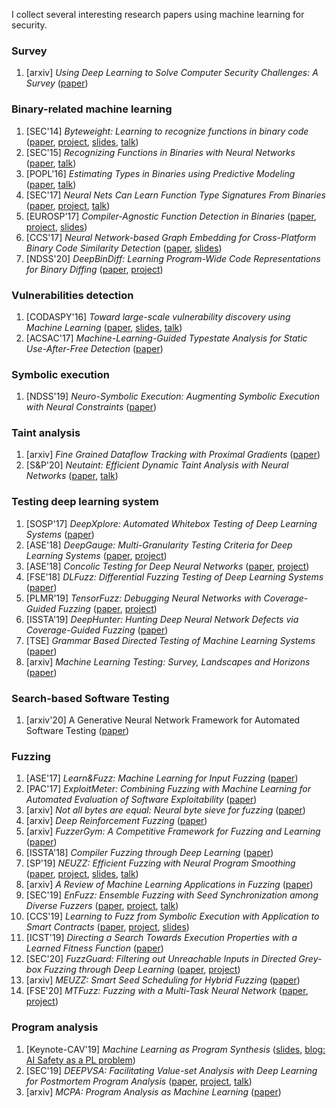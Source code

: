 I collect several interesting research papers using machine learning for security.

### Survey
1. [arxiv] *Using Deep Learning to Solve Computer Security Challenges: A Survey* ([paper](https://arxiv.org/pdf/1912.05721.pdf))

### Binary-related machine learning
1. [SEC'14] *Byteweight: Learning to recognize functions in binary code* ([paper](https://www.usenix.org/system/files/conference/usenixsecurity14/sec14-paper-bao.pdf), [project](http://security.ece.cmu.edu/byteweight/), [slides](https://www.usenix.org/sites/default/files/conference/protected-files/sec14_slides_bao.pdf), [talk](https://www.usenix.org/node/184522))
2. [SEC'15] *Recognizing Functions in Binaries with Neural Networks* ([paper](https://www.usenix.org/system/files/conference/usenixsecurity15/sec15-paper-shin.pdf), [talk](https://www.usenix.org/node/190919))
3. [POPL'16] *Estimating Types in Binaries using Predictive Modeling* ([paper](https://www.usenix.org/system/files/conference/usenixsecurity15/sec15-paper-shin.pdf), [talk](https://www.usenix.org/node/190919))
4. [SEC'17] *Neural Nets Can Learn Function Type Signatures From Binaries* ([paper](https://www.usenix.org/system/files/conference/usenixsecurity17/sec17-chua.pdf), [project](https://github.com/shensq04/EKLAVYA), [talk](https://www.usenix.org/conference/usenixsecurity17/technical-sessions/presentation/chua))
5. [EUROSP'17] *Compiler-Agnostic Function Detection in Binaries* ([paper](https://syssec.mistakenot.net/papers/eurosp-2017.pdf), [project](https://bitbucket.org/vusec/nucleus), [slides](https://syssec.mistakenot.net/slides/eurosp-2017.pdf))
6. [CCS'17] *Neural Network-based Graph Embedding for Cross-Platform Binary Code Similarity Detection* ([paper](https://arxiv.org/pdf/1708.06525.pdf), [slides](https://docs.google.com/viewer?url=http%3A%2F%2Fliuchang.co%2Fslides%2Fgraphnn-ccs2017.pptx))
7. [NDSS'20] *DeepBinDiff: Learning Program-Wide Code Representations for Binary Diffing* ([paper](https://www.ndss-symposium.org/wp-content/uploads/2020/02/24311.pdf), [project](https://github.com/deepbindiff/DeepBinDiff))

### Vulnerabilities detection
1. [CODASPY'16] *Toward large-scale vulnerability discovery using Machine Learning* ([paper](https://www.researchgate.net/publication/294086432_Toward_Large-Scale_Vulnerability_Discovery_using_Machine_Learning), [slides](http://conference.hitb.org/hitbsecconf2016ams/wp-content/uploads/2015/11/D1T3-Gustavo-Grieco-Vulnerability-Discovery-Using-Machine-Learning.pdf), [talk](https://www.youtube.com/watch?v=9n6qxaUhcxo))
2. [ACSAC'17] *Machine-Learning-Guided Typestate Analysis for Static Use-After-Free Detection* ([paper](https://yuleisui.github.io/publications/acsac17.pdf))

### Symbolic execution
1. [NDSS'19] *Neuro-Symbolic Execution: Augmenting Symbolic Execution with Neural Constraints* ([paper](https://www.comp.nus.edu.sg/~abhik/pdf/ndss19.pdf))

### Taint analysis
1. [arxiv] *Fine Grained Dataflow Tracking with Proximal Gradients* ([paper](https://arxiv.org/pdf/1909.03461.pdf))
2. [S&P'20] *Neutaint: Efficient Dynamic Taint Analysis with Neural Networks* ([paper](https://arxiv.org/pdf/1907.03756.pdf), [talk](https://www.youtube.com/watch?v=y43E_i3XZ0w))

### Testing deep learning system
1. [SOSP'17] *DeepXplore: Automated Whitebox Testing of Deep Learning Systems* ([paper](http://www.cs.columbia.edu/~junfeng/papers/deepxplore-sosp17.pdf))
2. [ASE'18] *DeepGauge: Multi-Granularity Testing Criteria for Deep Learning Systems* ([paper](http://xujuefei.com/felix_ase18_gauge.pdf), [project](https://deepgauge.github.io/))
3. [ASE'18] *Concolic Testing for Deep Neural Networks* ([paper](http://www.kroening.com/papers/ase2018.pdf), [project](https://github.com/TrustAI/DeepConcolic))
4. [FSE'18] *DLFuzz: Differential Fuzzing Testing of Deep Learning Systems* ([paper](http://wingtecher.com/themes/WingTecherResearch/assets/papers/fse18-dlfuzz.pdf))
5. [PLMR'19] *TensorFuzz: Debugging Neural Networks with Coverage-Guided Fuzzing* ([paper](http://proceedings.mlr.press/v97/odena19a/odena19a.pdf), [project](https://github.com/brain-research/tensorfuzz))
6. [ISSTA'19] *DeepHunter: Hunting Deep Neural Network Defects via Coverage-Guided Fuzzing* ([paper](https://arxiv.org/pdf/1809.01266.pdf))
7. [TSE] *Grammar Based Directed Testing of Machine Learning Systems* ([paper](https://arxiv.org/pdf/1902.10027.pdf))
8. [arxiv] *Machine Learning Testing: Survey, Landscapes and Horizons* ([paper](https://arxiv.org/pdf/1906.10742.pdf))

### Search-based Software Testing
1. [arxiv'20] A Generative Neural Network Framework for Automated Software Testing ([paper](https://arxiv.org/pdf/2006.16335.pdf))

### Fuzzing
1. [ASE'17] *Learn&Fuzz: Machine Learning for Input Fuzzing* ([paper](https://patricegodefroid.github.io/public_psfiles/ase2017.pdf))
2. [PAC'17] *ExploitMeter: Combining Fuzzing with Machine Learning for Automated Evaluation of Software Exploitability* ([paper](http://www.cs.binghamton.edu/~ghyan/papers/pac17.pdf))
3. [arxiv] *Not all bytes are equal: Neural byte sieve for fuzzing* ([paper](https://arxiv.org/pdf/1711.04596.pdf))
4. [arxiv] *Deep Reinforcement Fuzzing* ([paper](https://arxiv.org/pdf/1801.04589.pdf))
5. [arxiv] *FuzzerGym: A Competitive Framework for Fuzzing and Learning* ([paper](https://arxiv.org/pdf/1807.07490.pdf))
6. [ISSTA'18] *Compiler Fuzzing through Deep Learning* ([paper](http://homepages.inf.ed.ac.uk/hleather/publications/2018_deepfuzzing_issta.pdf)) 
7. [SP'19] *NEUZZ: Efficient Fuzzing with Neural Program Smoothing* ([paper](https://arxiv.org/pdf/1807.05620.pdf), [project](https://github.com/Dongdongshe/neuzz), [slides](https://www.ieee-security.org/TC/SP2019/SP19-Slides-pdfs/Dongdong_She.pdf), [talk](https://www.youtube.com/watch?v=j4ynjsA5CEQ))
8. [arxiv] *A Review of Machine Learning Applications in Fuzzing* ([paper](https://arxiv.org/pdf/1906.11133.pdf))
9. [SEC'19] *EnFuzz: Ensemble Fuzzing with Seed Synchronization among Diverse Fuzzers* ([paper](https://www.usenix.org/system/files/sec19-chen-yuanliang.pdf), [project](https://github.com/enfuzz/enfuzz), [talk](https://www.youtube.com/watch?v=JEpJ4MLH2Ro))
10. [CCS'19] *Learning to Fuzz from Symbolic Execution with Application to Smart Contracts* ([paper](https://files.sri.inf.ethz.ch/website/papers/ccs19-ilf.pdf), [project](https://github.com/eth-sri/ilf), [slides](https://files.sri.inf.ethz.ch/website/slides/ccs19-ilf-slides.pdf))
11. [ICST'19] *Directing a Search Towards Execution Properties
with a Learned Fitness Function* ([paper](http://www0.cs.ucl.ac.uk/staff/D.Clark/pubs/DaSTEP.pdf))
12. [SEC'20] *FuzzGuard: Filtering out Unreachable Inputs in Directed Grey-box Fuzzing through Deep Learning* ([paper](http://kaichen.org/paper/conference/sec20summer-final343.pdf), [project](https://github.com/zongpy/FuzzGuard))
13. [arxiv] *MEUZZ: Smart Seed Scheduling for Hybrid Fuzzing* ([paper](https://arxiv.org/pdf/2002.08568.pdf))
14. [FSE'20] *MTFuzz: Fuzzing with a Multi-Task Neural Network* ([paper](https://arxiv.org/pdf/2005.12392.pdf), [project](https://github.com/rahlk/MTFuzz))

### Program analysis
1. [Keynote-CAV'19] *Machine Learning as Program Synthesis* ([slides](https://drive.google.com/file/d/1T7fefMIcI_NfTPDJl14eRjXMU6XHCv6T/view), [blog: AI Safety as a PL problem](https://blog.sigplan.org/2019/06/24/ai-safety-as-a-pl-problem/))
2. [SEC'19] *DEEPVSA: Facilitating Value-set Analysis with Deep Learning for Postmortem Program Analysis* ([paper](https://www.usenix.org/system/files/sec19-guo.pdf), [project](https://github.com/Henrygwb/deepvsa/), [talk](https://www.youtube.com/watch?v=mxZJZC3zJY0))
3. [arxiv] *MCPA: Program Analysis as Machine Learning* ([paper](https://arxiv.org/pdf/1911.04687.pdf))

